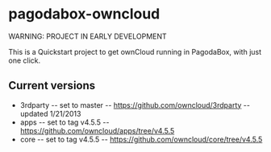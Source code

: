 pagodabox-owncloud
==================

WARNING: PROJECT IN EARLY DEVELOPMENT

This is a Quickstart project to get ownCloud running in PagodaBox, with just one click.

Current versions
----------------
- 3rdparty
-- set to master
-- https://github.com/owncloud/3rdparty
-- updated 1/21/2013
- apps
-- set to tag v4.5.5
-- https://github.com/owncloud/apps/tree/v4.5.5
- core
-- set to tag v4.5.5
-- https://github.com/owncloud/core/tree/v4.5.5
